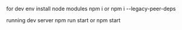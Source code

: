 for dev env
install node modules
npm i or npm i --legacy-peer-deps

running dev server
npm run start or npm start
